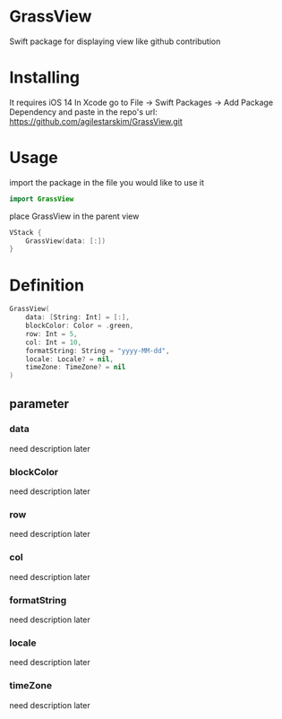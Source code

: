 # GrassView

Swift package for displaying view like github contribution 

# Installing

It requires iOS 14 
In Xcode go to File -> Swift Packages -> Add Package Dependency and paste in the repo's url: https://github.com/agilestarskim/GrassView.git

# Usage

import the package in the file you would like to use it

```swift
import GrassView
```
place GrassView in the parent view
 
```swift
VStack {
    GrassView(data: [:])
}
```

# Definition

```swift
GrassView(
    data: [String: Int] = [:], 
    blockColor: Color = .green, 
    row: Int = 5,
    col: Int = 10,
    formatString: String = "yyyy-MM-dd",
    locale: Locale? = nil,
    timeZone: TimeZone? = nil
)
```

## parameter

### data 
need description later

### blockColor
need description later

### row
need description later

### col
need description later

### formatString
need description later

### locale
need description later

### timeZone
need description later






